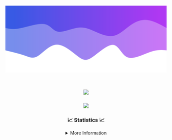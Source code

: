 ![Header](./IMG_4001.png)
<div align="center">

<h1 align="center">
  <a href="https://git.io/typing-svg">
    <img src="https://readme-typing-svg.herokuapp.com/?lines=Welcome+to+my+profile!+👋;JavaScript+developer.;&center=true&size=25">
  </a>
</h1>

<p align="center">
  <img src="https://lanyard.cnrad.dev/api/624702585596805130" />
</p>

### 📈 Statistics 📈
<details>
    <summary>More Information</summary>
    <br/>

<!--START_SECTION:waka-->
![Code Time](http://img.shields.io/badge/Code%20Time-131%20hrs%2045%20mins-blue)

![Profile Views](http://img.shields.io/badge/Profile%20Views-0-blue)

**🐱 My GitHub Data** 

> 📦 2.4 kB Used in GitHub's Storage 
 > 
> 🏆 3 Contributions in the Year 2024
 > 
> 🚫 Not Opted to Hire
 > 
> 📜 5 Public Repositories 
 > 
> 🔑 1 Private Repositories 
 > 
**I'm an Early 🐤** 

```text
🌞 Morning                247 commits         ██████░░░░░░░░░░░░░░░░░░░   23.15 % 
🌆 Daytime                397 commits         █████████░░░░░░░░░░░░░░░░   37.21 % 
🌃 Evening                380 commits         █████████░░░░░░░░░░░░░░░░   35.61 % 
🌙 Night                  43 commits          █░░░░░░░░░░░░░░░░░░░░░░░░   04.03 % 
```
📅 **I'm Most Productive on Wednesday** 

```text
Monday                   108 commits         ███░░░░░░░░░░░░░░░░░░░░░░   10.12 % 
Tuesday                  148 commits         ███░░░░░░░░░░░░░░░░░░░░░░   13.87 % 
Wednesday                237 commits         ██████░░░░░░░░░░░░░░░░░░░   22.21 % 
Thursday                 228 commits         █████░░░░░░░░░░░░░░░░░░░░   21.37 % 
Friday                   140 commits         ███░░░░░░░░░░░░░░░░░░░░░░   13.12 % 
Saturday                 82 commits          ██░░░░░░░░░░░░░░░░░░░░░░░   07.69 % 
Sunday                   124 commits         ███░░░░░░░░░░░░░░░░░░░░░░   11.62 % 
```


📊 **This Week I Spent My Time On** 

```text
🕑︎ Time Zone: America/New_York

💬 Programming Languages: 
Java                     19 hrs 21 mins      ███████████████████████░░   93.39 % 
Kotlin                   54 mins             █░░░░░░░░░░░░░░░░░░░░░░░░   04.41 % 
XML                      24 mins             ░░░░░░░░░░░░░░░░░░░░░░░░░   01.99 % 
GitIgnore file           1 min               ░░░░░░░░░░░░░░░░░░░░░░░░░   00.13 % 
YAML                     0 secs              ░░░░░░░░░░░░░░░░░░░░░░░░░   00.08 % 

🔥 Editors: 
IntelliJ                 20 hrs 43 mins      █████████████████████████   100.00 % 

🐱‍💻 Projects: 
HCTeams                  14 hrs 34 mins      ██████████████████░░░░░░░   70.32 % 
Energizer                4 hrs               █████░░░░░░░░░░░░░░░░░░░░   19.34 % 
Cobalt                   1 hr 27 mins        ██░░░░░░░░░░░░░░░░░░░░░░░   07.03 % 
Mercury                  40 mins             █░░░░░░░░░░░░░░░░░░░░░░░░   03.25 % 
Carbon                   0 secs              ░░░░░░░░░░░░░░░░░░░░░░░░░   00.06 % 

💻 Operating System: 
Windows                  20 hrs 43 mins      █████████████████████████   100.00 % 
```

**I Mostly Code in Java** 

```text
Java                     24 repos            ██████████████████████░░░   88.89 % 
JavaScript               2 repos             ██░░░░░░░░░░░░░░░░░░░░░░░   07.41 % 
C++                      1 repo              █░░░░░░░░░░░░░░░░░░░░░░░░   03.70 % 
```



**Timeline**

![Lines of Code chart](https://raw.githubusercontent.com/DevDipin/DevDipin/main/assets/bar_graph.png)


 Last Updated on 08/03/2024 23:11:25 UTC
<!--END_SECTION:waka-->

![Footer](./IMG_4002.png)
